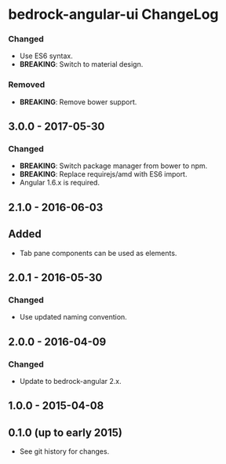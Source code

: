 # bedrock-angular-ui ChangeLog

### Changed
- Use ES6 syntax.
- **BREAKING**: Switch to material design.

### Removed
- **BREAKING**: Remove bower support.

## 3.0.0 - 2017-05-30

### Changed
- **BREAKING**: Switch package manager from bower to npm.
- **BREAKING**: Replace requirejs/amd with ES6 import.
- Angular 1.6.x is required.

## 2.1.0 - 2016-06-03

## Added
- Tab pane components can be used as elements.

## 2.0.1 - 2016-05-30

### Changed
- Use updated naming convention.

## 2.0.0 - 2016-04-09

### Changed
- Update to bedrock-angular 2.x.

## 1.0.0 - 2015-04-08

## 0.1.0 (up to early 2015)

- See git history for changes.
